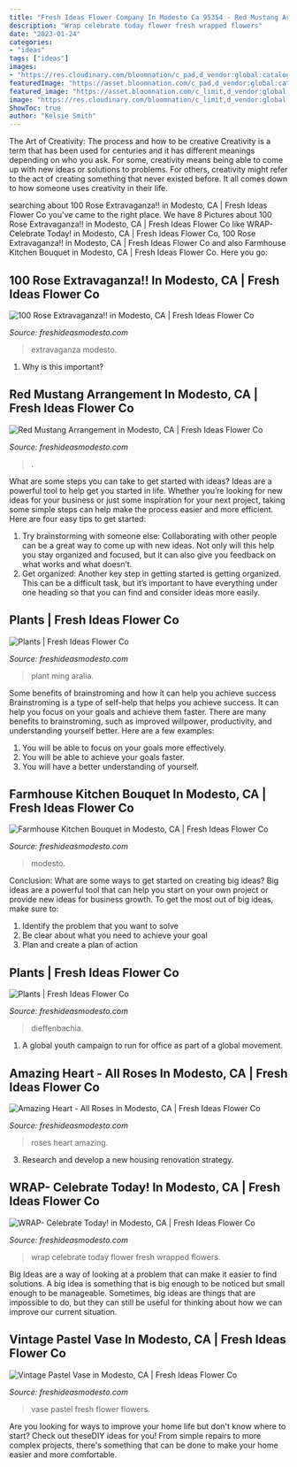 ```yaml
---
title: "Fresh Ideas Flower Company In Modesto Ca 95354 - Red Mustang Arrangement In Modesto, Ca"
description: "Wrap celebrate today flower fresh wrapped flowers"
date: "2023-01-24"
categories:
- "ideas"
tags: ["ideas"]
images:
- "https://res.cloudinary.com/bloomnation/c_pad,d_vendor:global:catalog:product:image.png,f_auto,fl_preserve_transparency,q_auto/v1582885637/vendor/6235/catalog/product/2/0/20200228022633_file_5e587a59eefba_5e587a7b999aa.jpg"
featuredImage: "https://asset.bloomnation.com/c_pad,d_vendor:global:catalog:product:image.png,f_auto,fl_preserve_transparency,q_auto/v1612327737/vendor/6235/catalog/product/2/0/20181002075828_file_5bb3cde4e6bfb.jpg"
featured_image: "https://asset.bloomnation.com/c_limit,d_vendor:global:catalog:product:image.png,f_auto,fl_preserve_transparency,q_auto/v1599883687/vendor/6235/catalog/product/2/0/20190321095410_file_5c940802139d9.jpg"
image: "https://res.cloudinary.com/bloomnation/c_limit,d_vendor:global:catalog:product:image.png,f_auto,fl_preserve_transparency,q_auto/v1546661952/vendor/6235/catalog/product/2/0/20190104081531_file_5c2fbee3705fd.jpg"
ShowToc: true
author: "Kelsie Smith"
---
```



The Art of Creativity: The process and how to be creative
Creativity is a term that has been used for centuries and it has different meanings depending on who you ask. For some, creativity means being able to come up with new ideas or solutions to problems. For others, creativity might refer to the act of creating something that never existed before. It all comes down to how someone uses creativity in their life.

	

		
searching about 100 Rose Extravaganza!! in Modesto, CA | Fresh Ideas Flower Co you've came to the right place. We have 8 Pictures about 100 Rose Extravaganza!! in Modesto, CA | Fresh Ideas Flower Co like WRAP- Celebrate Today! in Modesto, CA | Fresh Ideas Flower Co, 100 Rose Extravaganza!! in Modesto, CA | Fresh Ideas Flower Co and also Farmhouse Kitchen Bouquet in Modesto, CA | Fresh Ideas Flower Co. Here you go:
		
    
## 100 Rose Extravaganza!! In Modesto, CA | Fresh Ideas Flower Co

<img loading=lazy src="https://asset.bloomnation.com/c_pad,d_vendor:global:catalog:product:image.png,f_auto,fl_preserve_transparency,q_auto/v1605615159/vendor/6235/catalog/product/2/0/20200911095959_file_5f5bf35f697a8_5f5bf3dca1eaf.jpg" onerror="this.onerror=null;this.src='https://tse2.mm.bing.net/th?id=OIP.uEU_vD076tUP2Gq1PEpyYwHaJ4&amp;pid=15.1';" alt="100 Rose Extravaganza!! in Modesto, CA | Fresh Ideas Flower Co">

_Source: freshideasmodesto.com_

>extravaganza modesto. 

	

1) Why is this important?

    
## Red Mustang Arrangement In Modesto, CA | Fresh Ideas Flower Co

<img loading=lazy src="https://res.cloudinary.com/bloomnation/c_limit,d_vendor:global:catalog:product:image.png,f_auto,fl_preserve_transparency,q_auto/v1546661952/vendor/6235/catalog/product/2/0/20190104081531_file_5c2fbee3705fd.jpg" onerror="this.onerror=null;this.src='https://tse4.mm.bing.net/th?id=OIP.Ck3MbBIVnHnrgONoU25l2gHaJ4&amp;pid=15.1';" alt="Red Mustang Arrangement in Modesto, CA | Fresh Ideas Flower Co">

_Source: freshideasmodesto.com_

>. 

	

What are some steps you can take to get started with ideas?
Ideas are a powerful tool to help get you started in life. Whether you’re looking for new ideas for your business or just some inspiration for your next project, taking some simple steps can help make the process easier and more efficient. Here are four easy tips to get started: 
1. Try brainstorming with someone else: Collaborating with other people can be a great way to come up with new ideas. Not only will this help you stay organized and focused, but it can also give you feedback on what works and what doesn’t. 
2. Get organized: Another key step in getting started is getting organized. This can be a difficult task, but it’s important to have everything under one heading so that you can find and consider ideas more easily. 

    
## Plants | Fresh Ideas Flower Co

<img loading=lazy src="https://asset.bloomnation.com/f_auto,q_auto/v1/vendor/6235/cms/7c9bd7b11e20_1574876467.jpg" onerror="this.onerror=null;this.src='https://tse3.mm.bing.net/th?id=OIP.2QeEl-gFx6fT2xk76S0UpwHaJ4&amp;pid=15.1';" alt="Plants | Fresh Ideas Flower Co">

_Source: freshideasmodesto.com_

>plant ming aralia. 

	

Some benefits of brainstroming and how it can help you achieve success
Brainstroming is a type of self-help that helps you achieve success. It can help you focus on your goals and achieve them faster. There are many benefits to brainstroming, such as improved willpower, productivity, and understanding yourself better. Here are a few examples: 
1) You will be able to focus on your goals more effectively.
2) You will be able to achieve your goals faster.
3) You will have a better understanding of yourself.

    
## Farmhouse Kitchen Bouquet In Modesto, CA | Fresh Ideas Flower Co

<img loading=lazy src="https://asset.bloomnation.com/c_limit,d_vendor:global:catalog:product:image.png,f_auto,fl_preserve_transparency,q_auto/v1599883687/vendor/6235/catalog/product/2/0/20190321095410_file_5c940802139d9.jpg" onerror="this.onerror=null;this.src='https://tse2.mm.bing.net/th?id=OIP.s_r89a-vjR2T5McNpn1WIwHaJ4&amp;pid=15.1';" alt="Farmhouse Kitchen Bouquet in Modesto, CA | Fresh Ideas Flower Co">

_Source: freshideasmodesto.com_

>modesto. 

	

Conclusion: What are some ways to get started on creating big ideas?
Big ideas are a powerful tool that can help you start on your own project or provide new ideas for business growth. To get the most out of big ideas, make sure to:
1. Identify the problem that you want to solve
2. Be clear about what you need to achieve your goal
3. Plan and create a plan of action

    
## Plants | Fresh Ideas Flower Co

<img loading=lazy src="https://asset.bloomnation.com/f_auto,q_auto/v1/vendor/6235/cms/e6c0b1f07339_1574876663.jpg" onerror="this.onerror=null;this.src='https://tse4.mm.bing.net/th?id=OIP.Bs0p8a7P6ej5J-62vsBN0QHaJ4&amp;pid=15.1';" alt="Plants | Fresh Ideas Flower Co">

_Source: freshideasmodesto.com_

>dieffenbachia. 

	

1. A global youth campaign to run for office as part of a global movement. 

    
## Amazing Heart - All Roses In Modesto, CA | Fresh Ideas Flower Co

<img loading=lazy src="https://asset.bloomnation.com/c_pad,d_vendor:global:catalog:product:image.png,f_auto,fl_preserve_transparency,q_auto/v1612327737/vendor/6235/catalog/product/2/0/20181002075828_file_5bb3cde4e6bfb.jpg" onerror="this.onerror=null;this.src='https://tse2.mm.bing.net/th?id=OIP.h4LIeRuFxmzPUakBVbTtWQHaJ4&amp;pid=15.1';" alt="Amazing Heart - All Roses in Modesto, CA | Fresh Ideas Flower Co">

_Source: freshideasmodesto.com_

>roses heart amazing. 

	

3. Research and develop a new housing renovation strategy.

    
## WRAP- Celebrate Today! In Modesto, CA | Fresh Ideas Flower Co

<img loading=lazy src="https://asset.bloomnation.com/c_pad,d_vendor:global:catalog:product:image.png,f_auto,fl_preserve_transparency,q_auto/v1612326594/vendor/6235/catalog/product/2/0/20190826093402_file_5d64504ac5995_5d64529dcf5b4.jpg" onerror="this.onerror=null;this.src='https://tse1.mm.bing.net/th?id=OIP.gMh6eGXEHTriX3-o9NcQvgHaJ4&amp;pid=15.1';" alt="WRAP- Celebrate Today! in Modesto, CA | Fresh Ideas Flower Co">

_Source: freshideasmodesto.com_

>wrap celebrate today flower fresh wrapped flowers. 

	

Big Ideas are a way of looking at a problem that can make it easier to find solutions. A big idea is something that is big enough to be noticed but small enough to be manageable. Sometimes, big ideas are things that are impossible to do, but they can still be useful for thinking about how we can improve our current situation.

    
## Vintage Pastel Vase In Modesto, CA | Fresh Ideas Flower Co

<img loading=lazy src="https://res.cloudinary.com/bloomnation/c_pad,d_vendor:global:catalog:product:image.png,f_auto,fl_preserve_transparency,q_auto/v1582885637/vendor/6235/catalog/product/2/0/20200228022633_file_5e587a59eefba_5e587a7b999aa.jpg" onerror="this.onerror=null;this.src='https://tse4.mm.bing.net/th?id=OIP.-XCdRsFN5-CYII72-EdLiwHaJ4&amp;pid=15.1';" alt="Vintage Pastel Vase in Modesto, CA | Fresh Ideas Flower Co">

_Source: freshideasmodesto.com_

>vase pastel fresh flower flowers. 

	

Are you looking for ways to improve your home life but don't know where to start? Check out theseDIY ideas for you! From simple repairs to more complex projects, there's something that can be done to make your home easier and more comfortable.

